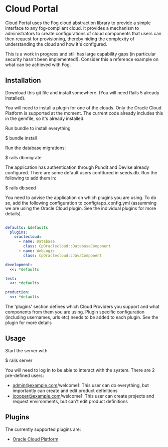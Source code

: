 # Cloud Portal

Cloud Portal uses the Fog cloud abstraction library to provide a simple interface to any fog-compliant cloud. It provides a mechanism to administrators to create configurations of cloud components that users can then request for provisioning, thereby hiding the complexity of understanding the cloud and how it's configured. 

This is a work in progress and still has large capability gaps (in particular security hasn't been implemented!). Consider this a reference example on what can be achieved with Fog. 

## Installation

Download this git file and install somewhere. (You will need Rails 5 already installed). 

You will need to install a plugin for one of the clouds. Only the Oracle Cloud Platform is supported at the moment. The current code already includes this in the gemfile, so it's already installed.  

Run bundle to install everything

  $ bundle install

Run the database migrations:

  $ rails db:migrate
  
The application has authentication through Pundit and Devise already configured. There are some default users confitured in seeds.db. Run the following to add them in:

  $ rails db:seed
  
You need to advise the application on which plugins you are using. To do so, add the following configuration to config/app_config.yml (assumming we are using the Oracle Cloud plugin. See the individual plugins for more details). 
```yaml
---
defaults: &defaults
  plugins: 
    oraclecloud: 
      - name: Database
        class: CpOraclecloud::DatabaseComponent
      - name: WebLogic
        class: CpOraclecloud::JavaComponent

development:
  <<: *defaults

test:
  <<: *defaults

production:
  <<: *defaults


```

The 'plugins' section defines which Cloud Providers you support and what components from them you are using. Plugin specific configuration (including usernames, urls etc) needs to be added to each plugin. See the plugin for more details

## Usage
Start the server with 

  $ rails server
  
You will need to log in to be able to interact with the system. There are 2 pre-defined users:

- admin@example.com/welcome1: This user can do everything, but importantly can create and edit product definitions
- jcooper@example.com/welcome1: This user can create projects and request environments, but can't edit product definitions

## Plugins
The currently supported plugins are:
- [Oracle Cloud Platform](http://github.com/Joelith/cp_oraclecloud)
